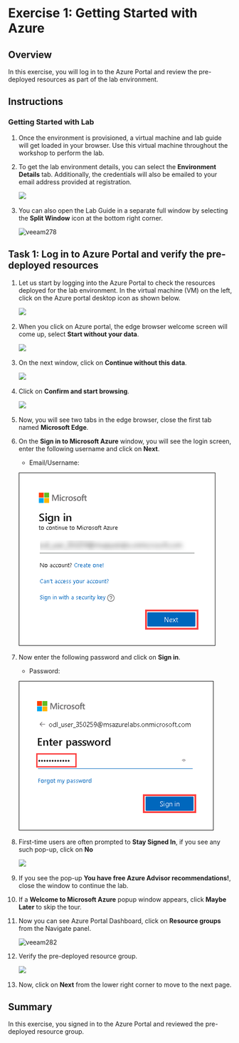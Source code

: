 # Exercise 1: Getting Started with Azure 


## Overview

In this exercise, you will log in to the Azure Portal and review the pre-deployed resources as part of the lab environment.


## Instructions

### Getting Started with Lab

1. Once the environment is provisioned, a virtual machine and lab guide will get loaded in your browser. Use this virtual machine throughout the workshop to perform the lab.

1. To get the lab environment details, you can select the **Environment Details** tab. Additionally, the credentials will also be emailed to your email address provided at registration.

    ![](../main/01-Images/vm1.png)
    
1. You can also open the Lab Guide in a separate full window by selecting the **Split Window** icon at the bottom right corner.

    ![veeam278](./images/veeam278.png)
    
    
## Task 1: Log in to Azure Portal and verify the pre-deployed resources

1. Let us start by logging into the Azure Portal to check the resources deployed for the lab environment. In the virtual machine (VM) on the left, click on the Azure portal desktop icon as shown below.

   ![](../main/01-Images/vm2.png)
   
1. When you click on Azure portal, the edge browser welcome screen will come up, select **Start without your data**.

   ![](../main/01-Images/vm3.png)
   
1. On the next window, click on **Continue without this data**.

   ![](../main/01-Images/vm4.png)
   
1. Click on **Confirm and start browsing**.

   ![](../main/01-Images/vm5.png)
   
1. Now, you will see two tabs in the edge browser, close the first tab named **Microsoft Edge**.

1. On the **Sign in to Microsoft Azure** window, you will see the login screen, enter the following username and click on **Next**.

   * Email/Username: <inject key="AzureAdUserEmail"></inject>

   ![](https://github.com/CloudLabsAI-Azure/AIW-SAP-on-Azure/blob/main/media/M2-Ex1-portalsignin-1.png?raw=true)

1. Now enter the following password and click on **Sign in**. 

   * Password: <inject key="AzureAdUserPassword"></inject>
   
   ![](https://github.com/CloudLabsAI-Azure/AIW-SAP-on-Azure/blob/main/media/M2-Ex1-portalsignin-2.png?raw=true)

1. First-time users are often prompted to **Stay Signed In**, if you see any such pop-up, click on **No**

   ![](https://github.com/CloudLabsAI-Azure/AIW-Azure-Network-Solutions/raw/main/media/click%20no.png)

1. If you see the pop-up **You have free Azure Advisor recommendations!**, close the window to continue the lab.

1. If a **Welcome to Microsoft Azure** popup window appears, click **Maybe Later** to skip the tour.

1. Now you can see Azure Portal Dashboard, click on **Resource groups** from the Navigate panel.
  
   ![veeam282](./images/veeam282.png)

1. Verify the pre-deployed resource group.

    ![](../main/01-Images/vm6.png)
    
1. Now, click on **Next** from the lower right corner to move to the next page.

## Summary

In this exercise, you signed in to the Azure Portal and reviewed the pre-deployed resource group.
